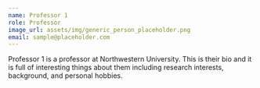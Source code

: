 ```yaml
---
name: Professor 1
role: Professor
image_url: assets/img/generic_person_placeholder.png
email: sample@placeholder.com
---
```

Professor 1 is a professor at Northwestern University. This is their bio and it is full of interesting things about them including research interests, background, and personal hobbies.